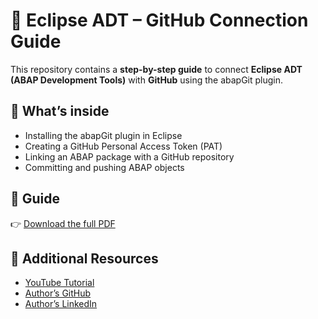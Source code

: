# 📖 Eclipse ADT – GitHub Connection Guide

This repository contains a **step-by-step guide** to connect **Eclipse ADT (ABAP Development Tools)** with **GitHub** using the abapGit plugin.  

## 📌 What’s inside
- Installing the abapGit plugin in Eclipse  
- Creating a GitHub Personal Access Token (PAT)  
- Linking an ABAP package with a GitHub repository  
- Committing and pushing ABAP objects  

## 📂 Guide
👉 [Download the full PDF](Eclipse%20-%20Github%20Connection%20(ankitsinghk).pdf)

## 🔗 Additional Resources
- [YouTube Tutorial](https://youtu.be/pEY5I29pIak?si=g8H76GzqZ-okyzuI)  
- [Author’s GitHub](https://github.com/iankitsinghk)  
- [Author’s LinkedIn](https://www.linkedin.com/in/iankitsinghk)
